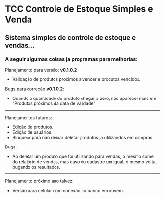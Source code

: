 # TCC Controle de Estoque Simples e Venda
## Sistema simples de controle de estoque e vendas...

### A seguir algumas coisas ja programas para melhorias:

Planejamento para versão: **v0.1.0.2**
* Validação de produtos proximos a vencer e produtos vencidos.

Bugs para correção **v0.1.0.2**:
* Quando a quantidade do produto chegar a zero, não aparecer mais em "Produtos próximos da data de validade"
  
---
Planejamentos futuros:
* Edição de produtos.
* Edição de usuários.
* Bloquear para não deixar deletar produtos ja utilizandos em compras.

Bugs:
* Ao deletar um produto que foi utilizando para vendas, o mesmo some do relatório de vendas, mas caso eu cadastre um igual, o mesmo volta, bugando os resultados.

---
Planejamento próximo ano talvez:
* Versão para celular com conexão ao banco em nuvem.

